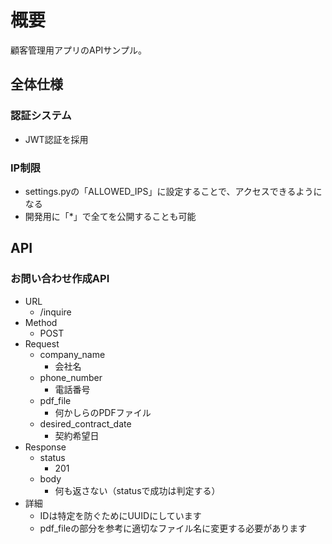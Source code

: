 # 概要

顧客管理用アプリのAPIサンプル。

## 全体仕様

### 認証システム

- JWT認証を採用


### IP制限

- settings.pyの「ALLOWED_IPS」に設定することで、アクセスできるようになる
- 開発用に「*」で全てを公開することも可能


## API

### お問い合わせ作成API

- URL
  - /inquire
- Method
  - POST
- Request
  - company_name
    - 会社名
  - phone_number
    - 電話番号
  - pdf_file
    - 何かしらのPDFファイル
  - desired_contract_date
    - 契約希望日
- Response
  - status
    - 201
  - body
    - 何も返さない（statusで成功は判定する）
- 詳細
  - IDは特定を防ぐためにUUIDにしています
  - pdf_fileの部分を参考に適切なファイル名に変更する必要があります